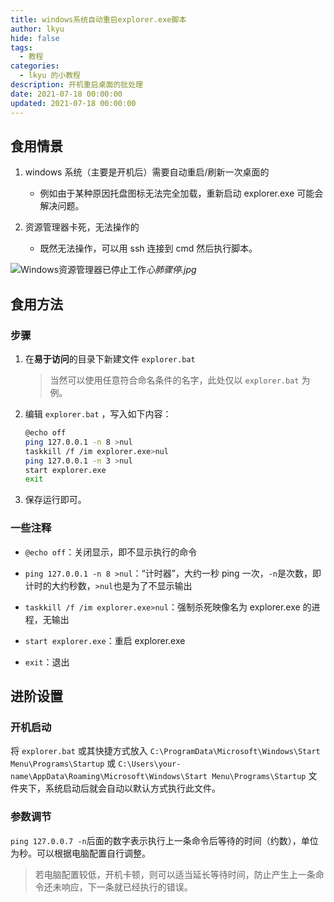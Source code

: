 ```yaml
---
title: windows系统自动重启explorer.exe脚本
author: lkyu
hide: false
tags:
  - 教程
categories:
  - lkyu 的小教程
description: 开机重启桌面的批处理
date: 2021-07-18 00:00:00
updated: 2021-07-18 00:00:00
---
```


## 食用情景

1. windows 系统（主要是开机后）需要自动重启/刷新一次桌面的

   - 例如由于某种原因托盘图标无法完全加载，重新启动 explorer.exe 可能会解决问题。

2. 资源管理器卡死，无法操作的

   - 既然无法操作，可以用 ssh 连接到 cmd 然后执行脚本。

![Windows资源管理器已停止工作](https://pic.imgdb.cn/item/60fccc425132923bf86ca01b.png)_心肺骤停.jpg_

## 食用方法

### 步骤

1. 在**易于访问**的目录下新建文件 `explorer.bat`

   > 当然可以使用任意符合命名条件的名字，此处仅以 `explorer.bat` 为例。

2. 编辑 `explorer.bat` ，写入如下内容：

   ```sh
   @echo off
   ping 127.0.0.1 -n 8 >nul
   taskkill /f /im explorer.exe>nul
   ping 127.0.0.1 -n 3 >nul
   start explorer.exe
   exit
   ```

3. 保存运行即可。

### 一些注释

- `@echo off`：关闭显示，即不显示执行的命令

- `ping 127.0.0.1 -n 8 >nul`：“计时器”，大约一秒 ping 一次，`-n`是次数，即计时的大约秒数，`>nul`也是为了不显示输出

- `taskkill /f /im explorer.exe>nul`：强制杀死映像名为 explorer.exe 的进程，无输出

- `start explorer.exe`：重启 explorer.exe

- `exit`：退出

## 进阶设置

### 开机启动

将 `explorer.bat` 或其快捷方式放入 `C:\ProgramData\Microsoft\Windows\Start Menu\Programs\Startup` 或 `C:\Users\your-name\AppData\Roaming\Microsoft\Windows\Start Menu\Programs\Startup` 文件夹下，系统启动后就会自动以默认方式执行此文件。

### 参数调节

`ping 127.0.0.7 -n`后面的数字表示执行上一条命令后等待的时间（约数），单位为秒。可以根据电脑配置自行调整。

> 若电脑配置较低，开机卡顿，则可以适当延长等待时间，防止产生上一条命令还未响应，下一条就已经执行的错误。
